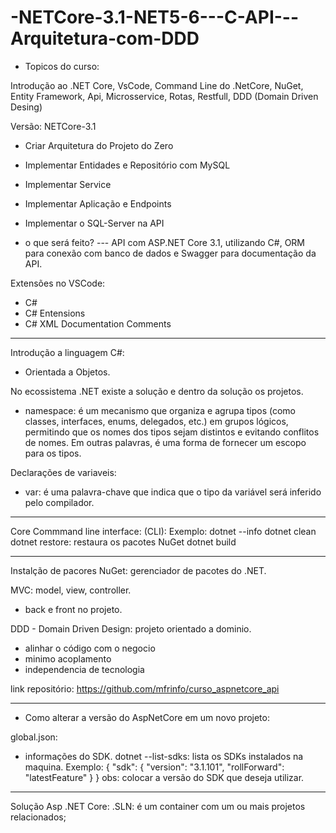 # -NETCore-3.1-NET5-6---C-API---Arquitetura-com-DDD

- Topicos do curso:

Introdução ao .NET Core, VsCode, Command Line do .NetCore, NuGet, Entity Framework, Api, Microsservice, Rotas, Restfull, DDD (Domain Driven Desing)

Versão: NETCore-3.1
- Criar Arquitetura do Projeto do Zero
- Implementar Entidades e Repositório com MySQL
- Implementar Service
- Implementar Aplicação e Endpoints
- Implementar o SQL-Server na API


- o que será feito?
--- API com ASP.NET Core 3.1, utilizando C#, ORM para conexão com banco de dados e Swagger para documentação da API.


Extensões no VSCode:
- C#
- C# Entensions
- C# XML Documentation Comments
________________________________________________

Introdução a linguagem C#:
- Orientada a Objetos.


No ecossistema .NET existe a solução e dentro da solução os projetos.


- namespace: é um mecanismo que organiza e agrupa tipos (como classes, interfaces, enums, delegados, etc.) em grupos lógicos, permitindo que os nomes dos tipos sejam distintos e evitando conflitos de nomes. Em outras palavras, é uma forma de fornecer um escopo para os tipos.


Declarações de variaveis:
- var: é uma palavra-chave que indica que o tipo da variável será inferido pelo compilador.

________________________________________________

Core Commmand line interface: (CLI): 
Exemplo: dotnet --info
dotnet clean
dotnet restore: restaura os pacotes NuGet
dotnet build
________________________________________________

Instalção de pacores NuGet: gerenciador de pacotes do .NET.

MVC: model, view, controller.
- back e front no projeto.


DDD - Domain Driven Design: projeto orientado a dominio.
- alinhar o código com o negocio
- minimo acoplamento
- independencia de tecnologia


link repositório: https://github.com/mfrinfo/curso_aspnetcore_api

________________________________________________


- Como alterar a versão do AspNetCore em um novo projeto:

global.json:
- informações do SDK.
dotnet --list-sdks: lista os SDKs instalados na maquina.
Exemplo:
{
    "sdk": {
        "version": "3.1.101",
        "rollForward": "latestFeature"
    }
}
obs: colocar a versão do SDK que deseja utilizar.

________________________________________________


Solução Asp .NET Core:
.SLN: é um container com um ou mais projetos relacionados;

